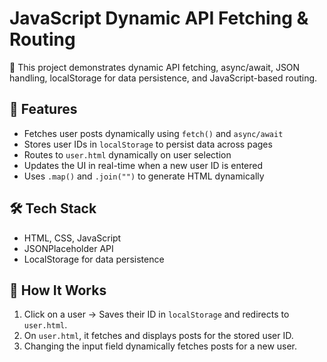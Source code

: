 # JavaScript Dynamic API Fetching & Routing

🚀 This project demonstrates dynamic API fetching, async/await, JSON 
handling, localStorage for data persistence, and JavaScript-based routing.

## 🔹 Features
- Fetches user posts dynamically using `fetch()` and `async/await`
- Stores user IDs in `localStorage` to persist data across pages
- Routes to `user.html` dynamically on user selection
- Updates the UI in real-time when a new user ID is entered
- Uses `.map()` and `.join("")` to generate HTML dynamically

## 🛠 Tech Stack
- HTML, CSS, JavaScript
- JSONPlaceholder API
- LocalStorage for data persistence

## 📂 How It Works
1. Click on a user → Saves their ID in `localStorage` and redirects to 
`user.html`.
2. On `user.html`, it fetches and displays posts for the stored user ID.
3. Changing the input field dynamically fetches posts for a new user.

